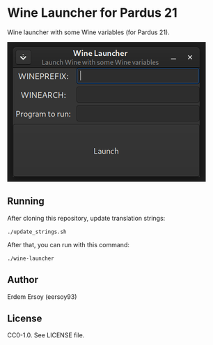 # Wine Launcher for Pardus 21

Wine launcher with some Wine variables (for Pardus 21).

![Wine Launcher Screenshot](wine-launcher.png "Wine Launcher Screenshot")

## Running
After cloning this repository, update translation strings:

    ./update_strings.sh

After that, you can run with this command:

    ./wine-launcher

## Author
Erdem Ersoy (eersoy93)

## License
CC0-1.0. See LICENSE file.

